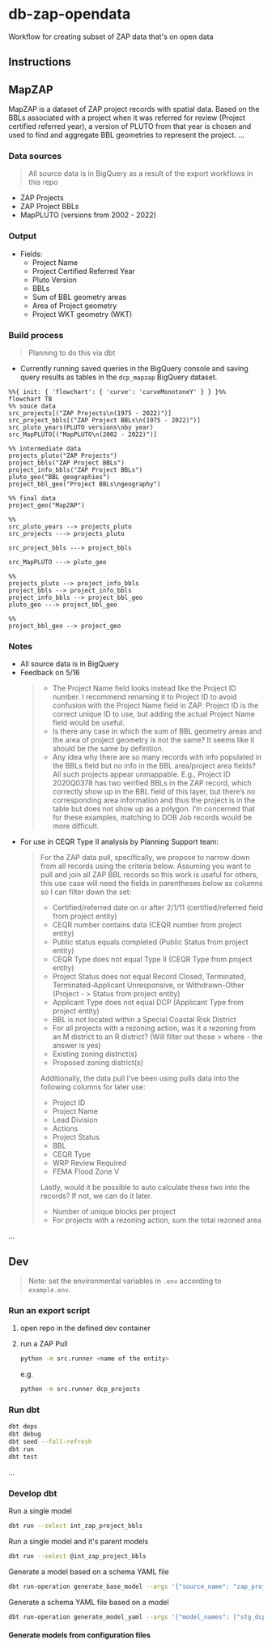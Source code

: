 # db-zap-opendata

Workflow for creating subset of ZAP data that's on open data

## Instructions

## MapZAP

MapZAP is a dataset of ZAP project records with spatial data. Based on the BBLs associated with a project when it was referred for review (Project certified referred year), a version of PLUTO from that year is chosen and used to find and aggregate BBL geometries to represent the project.
...

### Data sources

> All source data is in BigQuery as a result of the export workflows in this repo

- ZAP Projects
- ZAP Project BBLs
- MapPLUTO (versions from 2002 - 2022)

### Output

- Fields:
  - Project Name
  - Project Certified Referred Year
  - Pluto Version
  - BBLs
  - Sum of BBL geometry areas
  - Area of Project geometry
  - Project WKT geometry (WKT)

### Build process

> Planning to do this via dbt

- Currently running saved queries in the BigQuery console and saving query results as tables in the `dcp_mapzap` BigQuery dataset.

```mermaid
%%{ init: { 'flowchart': { 'curve': 'curveMonotoneY' } } }%%
flowchart TB
%% souce data
src_projects[("ZAP Projects\n(1975 - 2022)")]
src_project_bbls[("ZAP Project BBLs\n(1975 - 2022)")]
src_pluto_years(PLUTO versions\nby year)
src_MapPLUTO[("MapPLUTO\n(2002 - 2022)")]

%% intermediate data
projects_pluto("ZAP Projects")
project_bbls("ZAP Project BBLs")
project_info_bbls("ZAP Project BBLs")
pluto_geo("BBL geographies")
project_bbl_geo("Project BBLs\ngeography")

%% final data
project_geo("MapZAP")

%% 
src_pluto_years --> projects_pluto
src_projects ---> projects_pluto

src_project_bbls ---> project_bbls

src_MapPLUTO ---> pluto_geo

%% 
projects_pluto --> project_info_bbls
project_bbls --> project_info_bbls
project_info_bbls --> project_bbl_geo
pluto_geo ---> project_bbl_geo

%% 
project_bbl_geo --> project_geo
```

### Notes

- All source data is in BigQuery
- Feedback on 5/16
  > - The Project Name field looks instead like the Project ID number. I recommend renaming it to Project ID to avoid confusion with the Project Name field in ZAP. Project ID is the correct unique ID to use, but adding the actual Project Name field would be useful.
  > - Is there any case in which the sum of BBL geometry areas and the area of project geometry is not the same? It seems like it should be the same by definition.
  > - Any idea why there are so many records with info populated in the BBLs field but no info in the BBL area/project area fields? All such projects appear unmappable. E.g., Project ID 2020Q0378 has two verified BBLs in the ZAP record, which correctly show up in the BBL field of this layer, but there’s no corresponding area information and thus the project is in the table but does not show up as a polygon. I’m concerned that for these examples, matching to DOB Job records would be more difficult.
- For use in CEQR Type II analysis by Planning Support team:
  > For the ZAP data pull, specifically, we propose to narrow down from all records using the criteria below. Assuming you want to pull and join all ZAP BBL records so this work is useful for others, this use case will need the fields in parentheses below as columns so I can filter down the set:
  >
  > - Certified/referred date on or after 2/1/11 (certified/referred field from project entity)
  > - CEQR number contains data (CEQR number from project entity)
  > - Public status equals completed (Public Status from project entity)
  > - CEQR Type does not equal Type II (CEQR Type from project entity)
  > - Project Status does not equal Record Closed, Terminated, Terminated-Applicant Unresponsive, or Withdrawn-Other (Project -   > Status from project entity)
  > - Applicant Type does not equal DCP (Applicant Type from project entity)
  > - BBL is not located within a Special Coastal Risk District
  > - For all projects with a rezoning action, was it a rezoning from an M district to an R district? (Will filter out those > where - the answer is yes)
  > - Existing zoning district(s)
  > - Proposed zoning district(s)
  >
  > Additionally, the data pull I’ve been using pulls data into the following columns for later use:
  >
  > - Project ID
  > - Project Name
  > - Lead Division
  > - Actions
  > - Project Status
  > - BBL
  > - CEQR Type
  > - WRP Review Required
  > - FEMA Flood Zone V
  >
  > Lastly, would it be possible to auto calculate these two into the records? If not, we can do it later.
  >
  > - Number of unique blocks per project
  > - For projects with a rezoning action, sum the total rezoned area

...

## Dev

> Note: set the environmental variables in `.env` according to `example.env`.

### Run an export script

1. open repo in the defined dev container

2. run a ZAP Pull

    ```bash
    python -m src.runner <name of the entity>
    ```

    e.g.

    ```bash
    python -m src.runner dcp_projects
    ```

### Run dbt

```bash
dbt deps
dbt debug
dbt seed --full-refresh
dbt run
dbt test
```

...

### Develop dbt

Run a single model
```bash
dbt run --select int_zap_project_bbls
```

Run a single model and it's parent models
```bash
dbt run --select @int_zap_project_bbls
```

Generate a model based on a schema YAML file
```bash
dbt run-operation generate_base_model --args '{"source_name": "zap_projects", "table_name": "20230515"}'
```
Generate a schema YAML file based on a model

```bash
dbt run-operation generate_model_yaml --args '{"model_names": ["stg_dcp__zap_project_bbls"]}'
```

#### Generate models from configuration files

